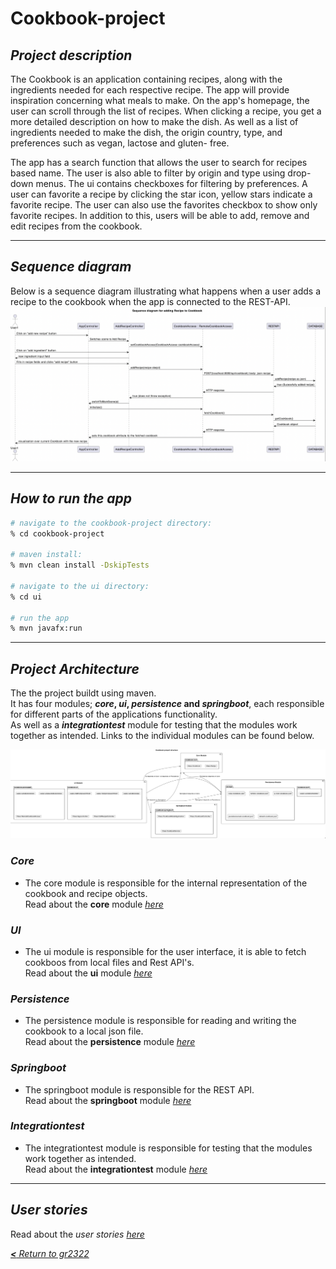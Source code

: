 # __Cookbook-project__

## **_Project description_**

The Cookbook is an application containing recipes, along with the ingredients needed for each respective recipe. The app will provide inspiration concerning what meals to make. On the app's homepage, the user can scroll through the list of recipes. When clicking a recipe, you get a more detailed description on how to make the dish. As well as a list of ingredients needed to make the dish, the origin country, type, and preferences such as vegan, lactose and gluten- free.

The app has a search function that allows the user to search for recipes based name. The user is also able to filter by origin and type using drop-down menus. The ui contains checkboxes for filtering by preferences. A user can favorite a recipe by clicking the star icon, yellow stars indicate a favorite recipe. The user can also use the favorites checkbox to show only favorite recipes. In addition to this, users will be able to add, remove and edit recipes from the cookbook.

---
## ___Sequence diagram___
Below is a sequence diagram illustrating what happens when a user adds a recipe to the cookbook when the app is connected to the REST-API.
![Sequence diagram](../diagrams/resources/sequenceDiagram.png)

---

## **_How to run the app_**

```bash
# navigate to the cookbook-project directory:
% cd cookbook-project

# maven install:
% mvn clean install -DskipTests

# navigate to the ui directory:
% cd ui

# run the app
% mvn javafx:run
```
---

## **_Project Architecture_**
The the project buildt using maven.  
It has four modules; ___core_, _ui_, _persistence_ and _springboot___, each responsible for different parts of the applications functionality.  
As well as a ___integrationtest___ module for testing that the modules work together as intended. Links to the individual modules can be found below.

![Project Arcitecture](../diagrams/resources/projectStructure_3.png)

### ___Core___
- The core module is responsible for the internal representation of the cookbook and recipe objects.  
Read about the __core__ module [_here_](/cookbook-project/core/readme.md)

### ___UI___
- The ui module is responsible for the user interface, it is able to fetch cookboos from local files and Rest API's.  
Read about the __ui__ module [_here_](/cookbook-project/ui/readme.md)

### ___Persistence___
- The persistence module is responsible for reading and writing the cookbook to a local json file.  
Read about the __persistence__ module [_here_](/cookbook-project/persistence/readme.md)

### ___Springboot___
- The springboot module is responsible for the REST API.  
Read about the __springboot__ module [_here_](/cookbook-project/springboot/readme.md)

### ___Integrationtest___
- The integrationtest module is responsible for testing that the modules work together as intended.  
Read about the __integrationtest__ module [_here_](/cookbook-project/integrationtest/readme.md)

---

## **_User stories_**
Read about the _user stories_ [_here_](../docs/userstories.md)

[_**<** Return to gr2322_](../readme.md)
